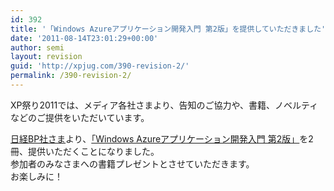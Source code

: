 ```yaml
---
id: 392
title: '「Windows Azureアプリケーション開発入門 第2版」を提供していただきました'
date: '2011-08-14T23:01:29+00:00'
author: semi
layout: revision
guid: 'http://xpjug.com/390-revision-2/'
permalink: /390-revision-2/
---
```


XP祭り2011では、メディア各社さまより、告知のご協力や、書籍、ノベルティなどのご提供をいただいています。

[日経BP社さま](http://ec.nikkeibp.co.jp/index.html)より、[「Windows Azureアプリケーション開発入門 第2版」](http://ec.nikkeibp.co.jp/item/books/P94590.html)を2冊、提供いただくことになりました。  
参加者のみなさまへの書籍プレゼントとさせていただきます。  
お楽しみに！